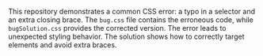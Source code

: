 This repository demonstrates a common CSS error: a typo in a selector and an extra closing brace. The `bug.css` file contains the erroneous code, while `bugSolution.css` provides the corrected version.  The error leads to unexpected styling behavior. The solution shows how to correctly target elements and avoid extra braces.
